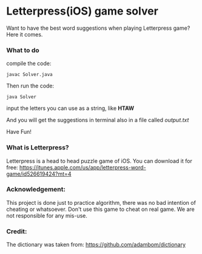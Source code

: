 # Letterpress(iOS) game solver
Want to have the best word suggestions when playing Letterpress game? Here it comes.

### What to do

compile the code:

`javac Solver.java`

Then run the code:

`java Solver`

input the letters you can use as a string, like **HTAW**

And you will get the suggestions in terminal also in a file called *output.txt*

Have Fun!


### What is Letterpress?
Letterpress is a head to head puzzle game of iOS. You can download it for free: https://itunes.apple.com/us/app/letterpress-word-game/id526619424?mt=4

### Acknowledgement:
This project is done just to practice algorithm, there was no bad intention of cheating or whatsoever. Don't use this game to cheat on real game. We are not responsible for any mis-use.

### Credit:
The dictionary was taken from: https://github.com/adambom/dictionary
